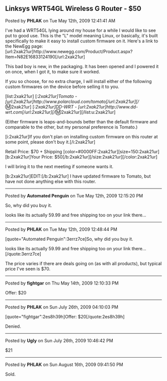 ## Linksys WRT54GL Wireless G Router - $50
Posted by **PHLAK** on Tue May 12th, 2009 12:41:41 AM

I've had a WRT54GL lying around my house for a while I would like to see put to good use.  This is the &quot;L&quot; model meaning Linux, or basically, it's built specifically to make it easy to install custom firmware on it.  Here's a link to the NewEgg page: [url:2xak21ur]http&#58;//www&#46;newegg&#46;com/Product/Product&#46;aspx?Item=N82E16833124190[/url:2xak21ur]

This bad boy is new, in the packaging.  It has been opened and I powered it on once, when I got it, to make sure it worked.

If you so choose, for no extra charge, I will install either of the following custom firmwares on the device before selling it to you.

[list:2xak21ur]
[*:2xak21ur]Tomato - [url:2xak21ur]http&#58;//www&#46;polarcloud&#46;com/tomato[/url:2xak21ur][/*:m:2xak21ur]
[*:2xak21ur]DD-WRT - [url:2xak21ur]http&#58;//www&#46;dd-wrt&#46;com[/url:2xak21ur][/*:m:2xak21ur][/list:u:2xak21ur]

(Either firmware is leaps-and-bounds better than the default firmware and comparable to the other, but my personal preference is Tomato.)

[i:2xak21ur]If you don't plan on installing custom firmware on this router at some point, please don't buy it.[/i:2xak21ur]

Retail Price: $70 + Shipping
[color=#0000FF:2xak21ur][size=150:2xak21ur][b:2xak21ur]Your Price: $50[/b:2xak21ur][/size:2xak21ur][/color:2xak21ur]

I will bring it to the next meeting if someone wants it.

[b:2xak21ur]EDIT:[/b:2xak21ur] I have updated firmware to Tomato, but have not done anything else with this router.

--------------------------------------------------------------------------------

Posted by **Automated Penguin** on Tue May 12th, 2009 12:15:20 PM

So, why did you buy it.

looks like its actually 59.99 and free shipping too on your link there...

--------------------------------------------------------------------------------

Posted by **PHLAK** on Tue May 12th, 2009 12:48:44 PM

[quote=&quot;Automated Penguin&quot;:3errz7ce]So, why did you buy it.

looks like its actually 59.99 and free shipping too on your link there...[/quote:3errz7ce]

The price varies if there are deals going on (as with all products), but typical price I've seen is $70.

--------------------------------------------------------------------------------

Posted by **fightgar** on Thu May 14th, 2009 12:10:33 PM

Offer: $20

--------------------------------------------------------------------------------

Posted by **PHLAK** on Sun July 26th, 2009 04:10:03 PM

[quote=&quot;fightgar&quot;:2es8h39h]Offer: $20[/quote:2es8h39h]

Denied.

--------------------------------------------------------------------------------

Posted by **Ugly** on Sun July 26th, 2009 10:46:42 PM

$21

--------------------------------------------------------------------------------

Posted by **PHLAK** on Sun August 16th, 2009 09:41:50 PM

Sold.
